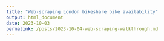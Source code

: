```yaml
---
title: "Web-scraping London bikeshare bike availability"
output: html_document
date: 2023-10-03
permalink: /posts/2023-10-04-web-scraping-walkthrough.md
---
```

